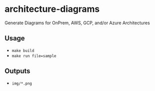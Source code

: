 # architecture-diagrams
Generate Diagrams for OnPrem, AWS, GCP, and/or Azure Architectures

## Usage
* `make build`
* `make run file=sample`

## Outputs
* `img/*.png`
